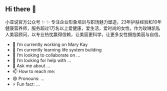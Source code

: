 ## Hi there 👋

小亚说官方公众号 ✨ ✨ 
专注企业形象培训与职场魅力塑造，23年护肤经验和10年健康营养师，服务超过1万名以上爱健康，爱生活，爱时尚的女性。作为玫琳凯私人美容顾问，以专业热忱赢得信赖，让美丽更科学，让更多女性拥抱美丽与自信。

- 🔭 I’m currently working on Mary Kay
- 🌱 I’m currently learning life system building
- 👯 I’m looking to collaborate on ...
- 🤔 I’m looking for help with ...
- 💬 Ask me about ...
- 📫 How to reach me: 
- 😄 Pronouns: ...
- ⚡ Fun fact: ...
